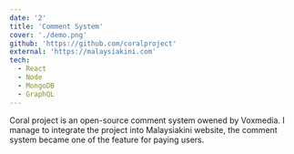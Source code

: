 ```yaml
---
date: '2'
title: 'Comment System'
cover: './demo.png'
github: 'https://github.com/coralproject'
external: 'https://malaysiakini.com'
tech:
  - React
  - Node
  - MongoDB
  - GraphQL
---
```


Coral project is an open-source comment system owened by Voxmedia. I manage to integrate the project into Malaysiakini website, 
the comment system became one of the feature for paying users.

